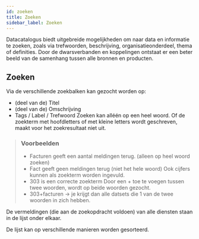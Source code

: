 ```yaml
---
id: zoeken
title: Zoeken 
sidebar_label: Zoeken
---
```

Datacatalogus biedt uitgebreide mogelijkheden om naar data en informatie te zoeken, zoals via trefwoorden, beschrijving, organisatieonderdeel, thema of definities. Door de dwarsverbanden en koppelingen ontstaat er een beter beeld van de samenhang tussen alle bronnen en producten. 

## Zoeken

Via de verschillende zoekbalken kan gezocht worden op:
*	(deel van de) Titel
*	(deel van de) Omschrijving
*	Tags / Label / Trefwoord
Zoeken kan alléén op een heel woord. Of de zoekterm met hoofdletters of met kleine letters wordt geschreven, maakt voor het zoekresultaat niet uit.

> ### Voorbeelden
> *	Facturen geeft een aantal meldingen terug. (alleen op heel woord zoeken)
> *	Fact geeft geen meldingen terug (niet het hele woord)
Ook cijfers kunnen als zoekterm worden ingevuld.
> *	303 is een correcte zoekterm
Door een + toe te voegen tussen twee woorden, wordt op beide woorden gezocht.
> *	303+facturen -> je krijgt dan alle datsets die 1 van de twee woorden in zich hebben.

De vermeldingen (die aan de zoekopdracht voldoen) van alle diensten staan in de lijst onder elkaar.

De lijst kan op verschillende manieren worden gesorteerd.
